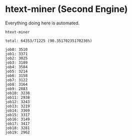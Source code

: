 # htext-miner (Second Engine)

Everything doing here is automated.

```
htext-miner

total: 64353/71225 (90.35170235170236%)

job0: 3510
job1: 3371
job2: 3025
job3: 3189
job4: 3584
job5: 3214
job6: 3158
job7: 3122
job8: 3164
job9: 2883
job10: 3238
job11: 2938
job12: 3243
job13: 3219
job14: 3369
job15: 3317
job16: 3149
job17: 3417
job18: 3281
job19: 2962
```